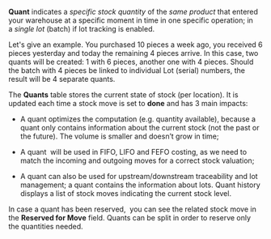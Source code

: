 **Quant** indicates a _specific stock quantity_ of the _same product_ that entered your warehouse at a specific moment in time in one specific operation; in a _single lot_ (batch) if lot tracking is enabled. 

Let's give an example. You purchased 10 pieces a week ago, you received 6 pieces yesterday and today the remaining 4 pieces arrive. In this case, two quants will be created: 1 with 6 pieces, another one with 4 pieces. Should the batch with 4 pieces be linked to individual Lot (serial) numbers, the result will be 4 separate quants.

The **Quants** table stores the current state of stock (per location). It is updated each time a stock move is set to **done** and has 3 main impacts:

-   A quant optimizes the computation (e.g. quantity available), because a quant only contains information about the current stock (not the past or the future). The volume is smaller and doesn’t grow in time;

-   A quant  will be used in FIFO, LIFO and FEFO costing, as we need to match the incoming and outgoing moves for a correct stock valuation;

-   A quant can also be used for upstream/downstream traceability and lot management; a quant contains the information about lots. Quant history displays a list of stock moves indicating the current stock level.

In case a quant has been reserved,  you can see the related stock move in the **Reserved for Move** field. Quants can be split in order to reserve only the quantities needed.